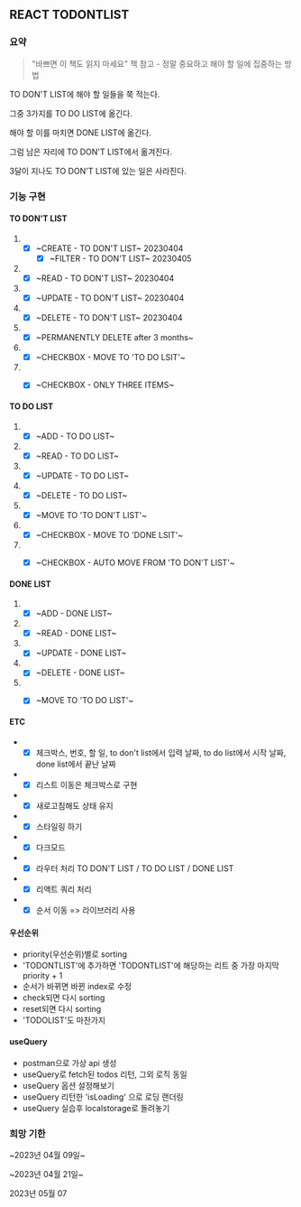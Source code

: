 ## REACT TODONTLIST

### 요약

> "바쁘면 이 책도 읽지 마세요" 책 참고 - 정말 중요하고 해야 할 일에 집중하는 방법


TO DON'T LIST에 해야 할 일들을 쭉 적는다. 

그중 3가지를 TO DO LIST에 옮긴다. 

해야 할 이를 마치면 DONE LIST에 옮긴다. 

그럼 남은 자리에 TO DON'T LIST에서 옮겨진다. 

3달이 지나도 TO DON'T LIST에 있는 일은 사라진다. 


### 기능 구현


#### TO DON'T LIST

  1. - [X] ~CREATE - TO DON'T LIST~ 20230404
       - [X] ~FILTER - TO DON'T LIST~ 20230405
  2. - [X] ~READ - TO DON'T LIST~ 20230404
  3. - [X] ~UPDATE - TO DON'T LIST~ 20230404
  4. - [X] ~DELETE - TO DON'T LIST~ 20230404
  5. - [X] ~PERMANENTLY DELETE after 3 months~
  6. - [X] ~CHECKBOX - MOVE TO 'TO DO LSIT'~
  7. - [X] ~CHECKBOX - ONLY THREE ITEMS~


 #### TO DO LIST

  1. - [X] ~ADD - TO DO LIST~
  2. - [X] ~READ - TO DO LIST~
  3. - [X] ~UPDATE - TO DO LIST~
  4. - [X] ~DELETE - TO DO LIST~
  5. - [X] ~MOVE TO 'TO DON'T LIST'~
  6. - [X] ~CHECKBOX - MOVE TO 'DONE LSIT'~
  7. - [X] ~CHECKBOX - AUTO MOVE FROM 'TO DON'T LIST'~


####  DONE LIST

  1. - [X] ~ADD - DONE LIST~
  2. - [X] ~READ - DONE LIST~
  3. - [X] ~UPDATE - DONE LIST~
  4. - [X] ~DELETE - DONE LIST~
  5. - [X] ~MOVE TO 'TO DO LIST'~


####  ETC
- - [X] 체크박스, 번호, 할 일, to don't list에서 입력 날짜, to do list에서 시작 날짜, done list에서 끝난 날짜
- - [X] 리스트 이동은 체크박스로 구현
- - [X] 새로고침해도 상태 유지
- - [X] 스타일링 하기
- - [X] 다크모드
- - [X] 라우터 처리 TO DON'T LIST / TO DO LIST / DONE LIST
- - [X] 리액트 쿼리 처리
- - [X] 순서 이동 => 라이브러리 사용   

#### 우선순위
- priority(우선순위)별로 sorting
- 'TODONTLIST'에 추가하면 'TODONTLIST'에 해당하는 리트 중 가장 마지막 priority + 1
- 순서가 바뀌면 바뀐 index로 수정
- check되면 다시 sorting
- reset되면 다시 sorting
- 'TODOLIST'도 마찬가지

#### useQuery
- postman으로 가상 api 생성
- useQuery로 fetch된 todos 리턴, 그외 로직 동일
- useQuery 옵션 설정해보기
- useQuery 리턴한 'isLoading' 으로 로딩 랜더링
- useQuery 실습후 localstorage로 돌려놓기


### 희망 기한

~2023년 04월 09일~ 

~2023년 04월 21일~  

2023년 05월 07